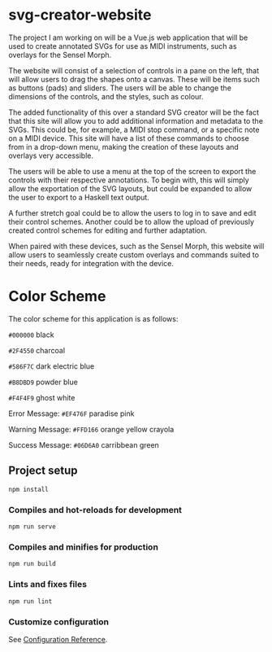 # svg-creator-website

The project I am working on will be a Vue.js web application that will be used to create annotated SVGs for use as MIDI instruments, such as overlays for the Sensel Morph.

The website will consist of a selection of controls in a pane on the left, that will allow users to drag the shapes onto a canvas. These will be items such as buttons (pads) and sliders. The users will be able to change the dimensions of the controls, and the styles, such as colour.

The added functionality of this over a standard SVG creator will be the fact that this site will allow you to add additional information and metadata to the SVGs. This could be, for example, a MIDI stop command, or a specific note on a MIDI device. This site will have a list of these commands to choose from in a drop-down menu, making the creation of these layouts and overlays very accessible.

The users will be able to use a menu at the top of the screen to export the controls with their respective annotations. To begin with, this will simply allow the exportation of the SVG layouts, but could be expanded to allow the user to export to a Haskell text output.

A further stretch goal could be to allow the users to log in to save and edit their control schemes. Another could be to allow the upload of previously created control schemes for editing and further adaptation.

When paired with these devices, such as the Sensel Morph, this website will allow users to seamlessly create custom overlays and commands suited to their needs, ready for integration with the device.

# Color Scheme

The color scheme for this application is as follows:

`#000000` black

`#2F4550` charcoal

`#586F7C` dark electric blue

`#B8DBD9` powder blue

`#F4F4F9` ghost white

Error Message: `#EF476F` paradise pink

Warning Message: `#FFD166` orange yellow crayola

Success Message: `#06D6A0` carribbean green

## Project setup
```
npm install
```

### Compiles and hot-reloads for development
```
npm run serve
```

### Compiles and minifies for production
```
npm run build
```

### Lints and fixes files
```
npm run lint
```

### Customize configuration
See [Configuration Reference](https://cli.vuejs.org/config/).

